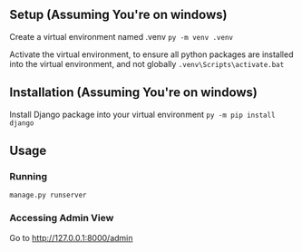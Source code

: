 ## Setup (Assuming You're on windows)

Create a virtual environment named .venv
`py -m venv .venv`

Activate the virtual environment, to ensure all python packages are installed into the virtual environment, and not globally
`.venv\Scripts\activate.bat`

## Installation (Assuming You're on windows)

Install Django package into your virtual environment
`py -m pip install django`

## Usage

### Running

`manage.py runserver`

### Accessing Admin View

Go to http://127.0.0.1:8000/admin
